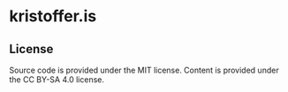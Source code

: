 # kristoffer.is

## License

Source code is provided under the MIT license.
Content is provided under the CC BY-SA 4.0 license.
